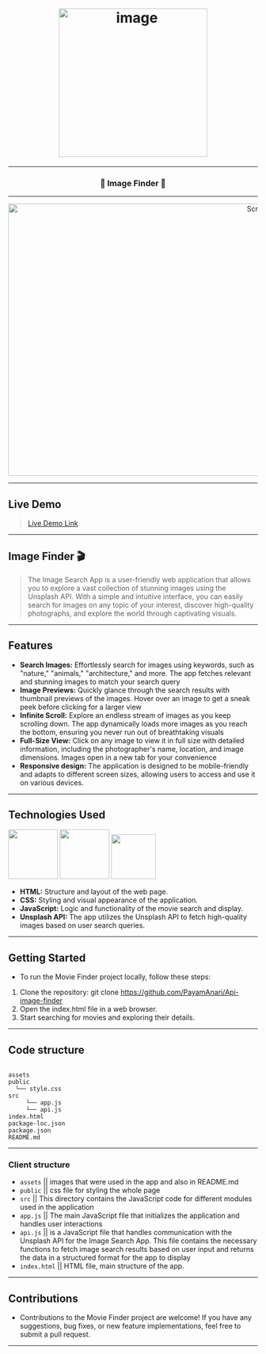 <h1 align="center">
	<img
		width="300"
		alt="image"
    src="https://live.staticflickr.com/65535/53070379291_6c76050617_m.jpg">
    
</h1>

---


<h3 align="center">
	<strong>
	 💎 Image Finder 💎
	</strong>
</h3>

---


<p align="center">
	<img src="https://live.staticflickr.com/65535/53070619499_3d37295304_o.png" width="1024" height="550" alt="Screenshot"/></a>
</p>	


---

## Live Demo
>[Live Demo Link](https://payamanari.github.io/Api-image-finder/)


---


## Image Finder  🎬
>The Image Search App is a user-friendly web application that allows you to explore a vast collection of stunning images using the Unsplash API. With a simple and intuitive interface, you can easily search for images on any topic of your interest, discover high-quality photographs, and explore the world through captivating visuals.
---

## Features

- **Search Images:** Effortlessly search for images using keywords, such as "nature," "animals," "architecture," and more. The app fetches relevant and stunning images to match your search query
- **Image Previews:** Quickly glance through the search results with thumbnail previews of the images. Hover over an image to get a sneak peek before clicking for a larger view
- **Infinite Scroll:** Explore an endless stream of images as you keep scrolling down. The app dynamically loads more images as you reach the bottom, ensuring you never run out of breathtaking visuals
- **Full-Size View:** Click on any image to view it in full size with detailed information, including the photographer's name, location, and image dimensions. Images open in a new tab for your convenience
- **Responsive design:** The application is designed to be mobile-friendly and adapts to different screen sizes, allowing users to access and use it on various devices.

---
  
## Technologies Used

<img src="https://user-images.githubusercontent.com/25181517/192158954-f88b5814-d510-4564-b285-dff7d6400dad.png" width="100"> <img src="https://user-images.githubusercontent.com/25181517/183898674-75a4a1b1-f960-4ea9-abcb-637170a00a75.png" width="100"> <img src="https://user-images.githubusercontent.com/25181517/117447155-6a868a00-af3d-11eb-9cfe-245df15c9f3f.png" width="90">

- **HTML:** Structure and layout of the web page.
- **CSS:** Styling and visual appearance of the application.
- **JavaScript:** Logic and functionality of the movie search and display.
- **Unsplash API:** The app utilizes the Unsplash API to fetch high-quality images based on user search queries.


---

## Getting Started
- To run the Movie Finder project locally, follow these steps:

1. Clone the repository: git clone https://github.com/PayamAnari/Api-image-finder
2. Open the index.html file in a web browser.
3. Start searching for movies and exploring their details.

---

## Code structure

```

assets
public
  └── style.css
src
     └── app.js
     └── api.js
index.html
package-loc.json
package.json
README.md
```
---

###  Client structure

- `assets` || images that were used in the app and also in README.md
- `public` || css file for styling the whole page
- `src` || This directory contains the JavaScript code for different modules used in the application
- `app.js` || The main JavaScript file that initializes the application and handles user interactions
- `api.js` || is a JavaScript file that handles communication with the Unsplash API for the Image Search App. This file contains the necessary functions to fetch image search results based on user input and returns the data in a structured format for the app to display
- `index.html` || HTML file, main structure of the app.

---

## Contributions
- Contributions to the Movie Finder project are welcome! If you have any suggestions, bug fixes, or new feature implementations, feel free to submit a pull request.

---
